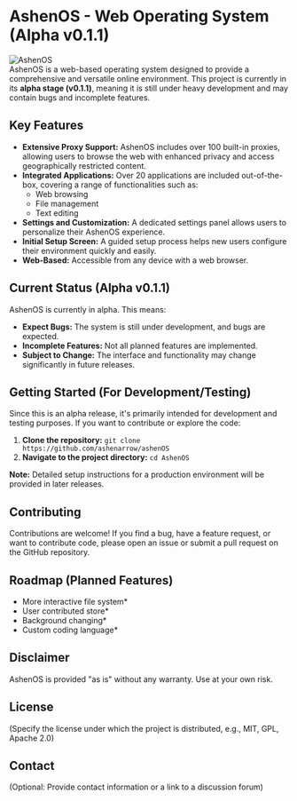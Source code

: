 # AshenOS - Web Operating System (Alpha v0.1.1)

![AshenOS](https://i.imgur.com/NQZMFjh.png)  
AshenOS is a web-based operating system designed to provide a comprehensive and versatile online environment. This project is currently in its **alpha stage (v0.1.1)**, meaning it is still under heavy development and may contain bugs and incomplete features.

## Key Features

*   **Extensive Proxy Support:** AshenOS includes over 100 built-in proxies, allowing users to browse the web with enhanced privacy and access geographically restricted content.
*   **Integrated Applications:** Over 20 applications are included out-of-the-box, covering a range of functionalities such as:
    *   Web browsing
    *   File management
    *   Text editing
*   **Settings and Customization:** A dedicated settings panel allows users to personalize their AshenOS experience.
*   **Initial Setup Screen:** A guided setup process helps new users configure their environment quickly and easily.
*   **Web-Based:** Accessible from any device with a web browser.

## Current Status (Alpha v0.1.1)

AshenOS is currently in alpha. This means:

*   **Expect Bugs:** The system is still under development, and bugs are expected.
*   **Incomplete Features:** Not all planned features are implemented.
*   **Subject to Change:** The interface and functionality may change significantly in future releases.

## Getting Started (For Development/Testing)

Since this is an alpha release, it's primarily intended for development and testing purposes. If you want to contribute or explore the code:

1.  **Clone the repository:** `git clone https://github.com/ashenarrow/ashenOS`
2.  **Navigate to the project directory:** `cd AshenOS`

**Note:** Detailed setup instructions for a production environment will be provided in later releases.

## Contributing

Contributions are welcome! If you find a bug, have a feature request, or want to contribute code, please open an issue or submit a pull request on the GitHub repository.

## Roadmap (Planned Features)

* More interactive file system*
* User contributed store*
* Background changing*
* Custom coding language*

## Disclaimer

AshenOS is provided "as is" without any warranty. Use at your own risk.

## License

(Specify the license under which the project is distributed, e.g., MIT, GPL, Apache 2.0)

## Contact

(Optional: Provide contact information or a link to a discussion forum)
